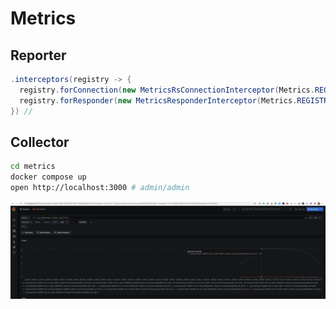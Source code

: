 # Metrics

## Reporter

```java
.interceptors(registry -> {
  registry.forConnection(new MetricsRsConnectionInterceptor(Metrics.REGISTRY));
  registry.forResponder(new MetricsResponderInterceptor(Metrics.REGISTRY));
}) //
```

## Collector

```bash
cd metrics 
docker compose up
open http://localhost:3000 # admin/admin
```

![demo](./demo.png)


